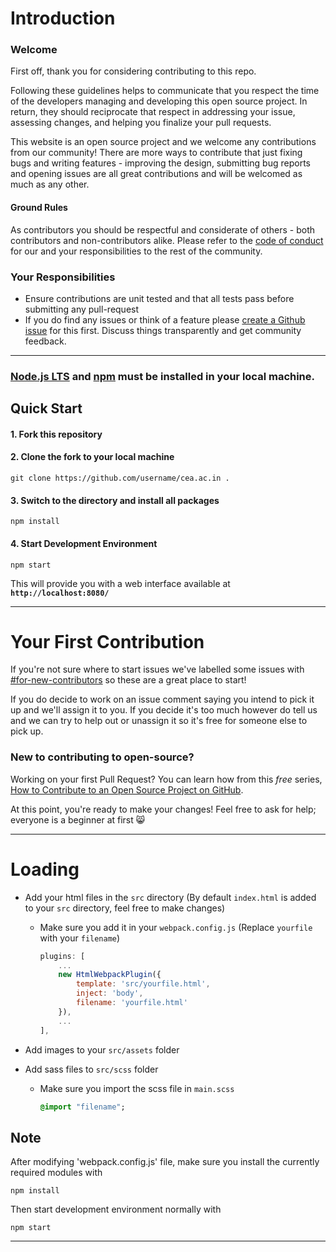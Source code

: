 # Introduction

### Welcome

First off, thank you for considering contributing to this repo.

Following these guidelines helps to communicate that you respect the time of the developers managing and developing this open source project. In return, they should reciprocate that respect in addressing your issue, assessing changes, and helping you finalize your pull requests.

This website is an open source project and we welcome any contributions from our community! There are more ways to contribute that just fixing bugs and writing features - improving the design, submitting bug reports and opening issues are all great contributions and will be welcomed as much as any other.

#### Ground Rules
As contributors you should be respectful and considerate of others - both contributors and non-contributors alike. Please refer to the [code of conduct](CODE_OF_CONDUCT.md) for our and your responsibilities to the rest of the community.

### Your Responsibilities
* Ensure contributions are unit tested and that all tests pass before submitting any pull-request
* If you do find any issues or think of a feature please [create a Github issue](https://github.com/ceadoor/cea.ac.in/issues/new) for this first. Discuss things transparently and get community feedback.

---


### [Node.js LTS](https://nodejs.org/en/download/) and [npm](https://www.npmjs.com/get-npm) must be installed in your local machine.


## Quick Start

#### 1. Fork this repository
#### 2. Clone the fork to your local machine
```
git clone https://github.com/username/cea.ac.in .
```
#### 3. Switch to the directory and install all packages
```
npm install
```
#### 4. Start Development Environment
```
npm start
```
This will provide you with a web interface available at **`http://localhost:8080/`**

---

# Your First Contribution

If you're not sure where to start issues we've labelled some issues with [#for-new-contributors](https://github.com/ceadoor/cea.ac.in/issues?q=is%3Aissue+is%3Aopen+label%3Afor-new-contributors) so these are a great place to start!

If you do decide to work on an issue comment saying you intend to pick it up and we'll assign it to you. If you decide it's too much however do tell us and we can try to help out or unassign it so it's free for someone else to pick up.

### New to contributing to open-source?
Working on your first Pull Request? You can learn how from this *free* series, [How to Contribute to an Open Source Project on GitHub](https://egghead.io/series/how-to-contribute-to-an-open-source-project-on-github).

At this point, you're ready to make your changes! Feel free to ask for help; everyone is a beginner at first :smile_cat:

---

# Loading

- Add your html files in the `src` directory (By default `index.html` is added to your `src` directory, feel free to make changes)

  - Make sure you add it in your `webpack.config.js` (Replace `yourfile` with your `filename`)

    ```javascript
    plugins: [
        ...
        new HtmlWebpackPlugin({
            template: 'src/yourfile.html',
            inject: 'body',
            filename: 'yourfile.html'
        }),
        ...
    ],
    ```

- Add images to your `src/assets` folder
- Add sass files to `src/scss` folder

  - Make sure you import the scss file in `main.scss`

    ```sass
    @import "filename";
    ```
## Note 
After modifying 'webpack.config.js' file, make sure you install the currently required modules with
```
npm install
```
Then start development environment normally with
```
npm start
```
---